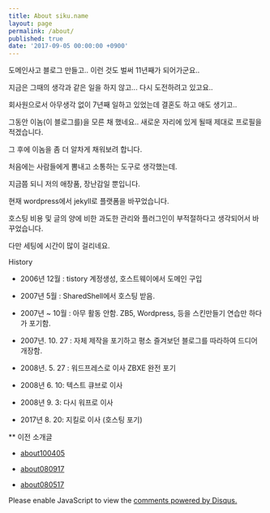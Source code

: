 ```yaml
---
title: About siku.name
layout: page
permalink: /about/
published: true
date: '2017-09-05 00:00:00 +0900'
---
```

도메인사고 블로그 만들고.. 이런 것도 벌써 11년째가 되어가군요..

지금은 그때의 생각과 같은 일을 하지 않고... 다시 도전하려고 있고요..

회사원으로서 아무생각 없이 7년째 일하고 있었는데 결혼도 하고 애도 생기고..

그동안 이놈(이 블로그를)을 모른 채 했네요.. 새로운 자리에 있게 될때 제대로 프로필을 적겠습니다.

그 후에 이놈을 좀 더 알차게 채워보려 합니다.

처음에는 사람들에게 뽐내고 소통하는 도구로 생각했는데.

지금쯤 되니 저의 애장품, 장난감일 뿐입니다.

현재 wordpress에서 jekyll로 플랫폼을 바꾸었습니다.

호스팅 비용 및 글의 양에 비한 과도한 관리와 플러그인이 부적절하다고 생각되어서 바꾸었습니다.

다만 세팅에 시간이 많이 걸리네요.

History

- 2006년 12월 : tistory 계정생성, 호스트웨이에서 도메인 구입

- 2007년 5월 : SharedShell에서 호스팅 받음. 

- 2007년 ~ 10월 : 아무 활동 안함. ZB5, Wordpress, 등을 스킨만들기 연습만 하다가 포기함. 

- 2007년. 10. 27 : 자체 제작을 포기하고 평소 즐겨보던 블로그를 따라하여 드디어 개장함.

- 2008년. 5. 27 : 워드프레스로 이사 ZBXE 완전 포기

- 2008년 6. 10: 텍스트 큐브로 이사 
 
- 2008년 9. 3: 다시 워프로 이사

- 2017년 8. 20: 지킬로 이사 (호스팅 포기)


** 이전 소개글

- [about100405](about100405.md)
 
- [about080917](about080917.md)
 
- [about080517](about080517.md)

<div id="disqus_thread"></div>
<script defer>
(function() {
    var d = document, s = d.createElement('script');
    s.src = '//sikujekyll.disqus.com/embed.js';
    s.setAttribute('data-timestamp', +new Date());
    (d.head || d.body).appendChild(s);
})();
</script>
<noscript>Please enable JavaScript to view the <a href="https://disqus.com/?ref_noscript">comments powered by Disqus.</a></noscript>
                              


